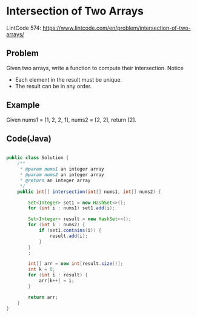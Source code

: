 Intersection of Two Arrays 
==========================

LintCode 574: https://www.lintcode.com/en/problem/intersection-of-two-arrays/

Problem
-------



Given two arrays, write a function to compute their intersection.
Notice

- Each element in the result must be unique.
- The result can be in any order.

Example
-------

Given nums1 = [1, 2, 2, 1], nums2 = [2, 2], return [2].



Code(Java)
----------

```java

public class Solution {
    /**
     * @param nums1 an integer array
     * @param nums2 an integer array
     * @return an integer array
     */
    public int[] intersection(int[] nums1, int[] nums2) {

        Set<Integer> set1 = new HashSet<>();
        for (int i : nums1) set1.add(i);

        Set<Integer> result = new HashSet<>();
        for (int i : nums2) {
            if (set1.contains(i)) {
                result.add(i);
            }
        }
        ;

        int[] arr = new int[result.size()];
        int k = 0;
        for (int i : result) {
            arr[k++] = i;
        }

        return arr;
    }
}

```